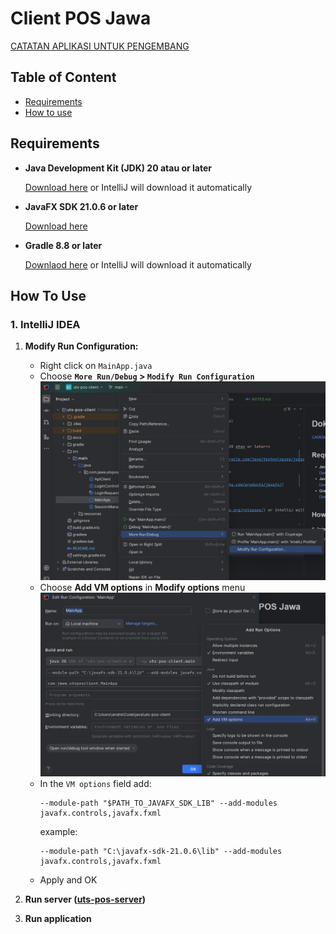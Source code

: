 # Client POS Jawa

[CATATAN APLIKASI UNTUK PENGEMBANG](docs/NOTES.md)

## Table of Content

- [Requirements](#requirements)
- [How to use](#how-to-use)

## Requirements

- **Java Development Kit (JDK) 20 atau or later**
  
  [Download here](https://www.oracle.com/java/technologies/javase/jdk20-archive-downloads.html) or IntelliJ will download it automatically

- **JavaFX SDK 21.0.6 or later**
  
  [Download here](https://gluonhq.com/products/javafx/)

- **Gradle 8.8 or later**

  [Downlaod here](https://gradle.org/releases/) or IntelliJ will download it automatically

## How To Use

### 1. IntelliJ IDEA

1. **Modify Run Configuration:**
   - Right click on `MainApp.java`
   - Choose **`More Run/Debug` > `Modify Run Configuration`**
    ![Modify Run Configuration](docs/modify_conf_1.png)
   - Choose **Add VM options** in **Modify options** menu
    ![Add VM options](docs/modify_conf_2.png)
   - In the `VM options` field add:
      ```
      --module-path "$PATH_TO_JAVAFX_SDK_LIB" --add-modules javafx.controls,javafx.fxml 
      ```
      example:
      ```
      --module-path "C:\javafx-sdk-21.0.6\lib" --add-modules javafx.controls,javafx.fxml 
      ```
   - Apply and OK

2. **Run server ([uts-pos-server](https://github.com/andreasmlbngaol/uts-pos-server))**
3. **Run application**
